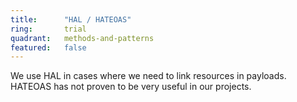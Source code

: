 ```yaml
---
title:      "HAL / HATEOAS"
ring:       trial
quadrant:   methods-and-patterns
featured:   false
---
```


We use HAL in cases where we need to link resources in payloads.
HATEOAS has not proven to be very useful in our projects.